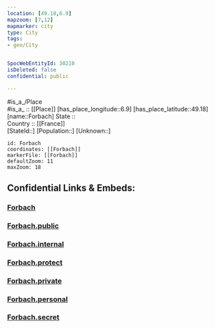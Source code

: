 ```yaml
---
location: [49.18,6.9] 
mapzoom: [7,12] 
mapmarker: city 
type: City
tags:
- geo/City


SpocWebEntityId: 30210
isDeleted: false
confidential: public

---
```

#is_a_/Place  
#is_a_ :: [[Place]] 
[has_place_longitude::6.9] 
[has_place_latitude::49.18] 
[name::Forbach] 
State ::  
Country :: [[France]]  
[StateId::] 
[Population::] 
[Unknown::] 


```leaflet
id: Forbach
coordinates: [[Forbach]] 
markerFile: [[Forbach]] 
defaultZoom: 11 
maxZoom: 18
```


## Confidential Links & Embeds: 

### [Forbach](/_Standards/Earth/Continent/Europe/Europe~West/France/regions~France/Grand_Est/departments~Grand_Est/Moselle/communes~Moselle/Forbach/cities~Forbach/Forbach.md) 

### [Forbach.public](/_public/Earth/Continent/Europe/Europe~West/France/regions~France/Grand_Est/departments~Grand_Est/Moselle/communes~Moselle/Forbach/cities~Forbach/Forbach.public.md) 

### [Forbach.internal](/_internal/Earth/Continent/Europe/Europe~West/France/regions~France/Grand_Est/departments~Grand_Est/Moselle/communes~Moselle/Forbach/cities~Forbach/Forbach.internal.md) 

### [Forbach.protect](/_protect/Earth/Continent/Europe/Europe~West/France/regions~France/Grand_Est/departments~Grand_Est/Moselle/communes~Moselle/Forbach/cities~Forbach/Forbach.protect.md) 

### [Forbach.private](/_private/Earth/Continent/Europe/Europe~West/France/regions~France/Grand_Est/departments~Grand_Est/Moselle/communes~Moselle/Forbach/cities~Forbach/Forbach.private.md) 

### [Forbach.personal](/_personal/Earth/Continent/Europe/Europe~West/France/regions~France/Grand_Est/departments~Grand_Est/Moselle/communes~Moselle/Forbach/cities~Forbach/Forbach.personal.md) 

### [Forbach.secret](/_secret/Earth/Continent/Europe/Europe~West/France/regions~France/Grand_Est/departments~Grand_Est/Moselle/communes~Moselle/Forbach/cities~Forbach/Forbach.secret.md)

